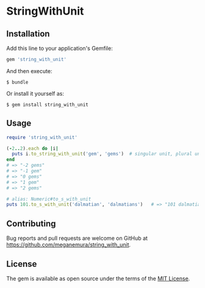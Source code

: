 # StringWithUnit

## Installation

Add this line to your application's Gemfile:

```ruby
gem 'string_with_unit'
```

And then execute:

    $ bundle

Or install it yourself as:

    $ gem install string_with_unit

## Usage

```ruby
require 'string_with_unit'

(-2..2).each do |i|
  puts i.to_string_with_unit('gem', 'gems')  # singular unit, plural unit
end
# => "-2 gems"
# => "-1 gem"
# => "0 gems"
# => "1 gem"
# => "2 gems"

# alias: Numeric#to_s_with_unit
puts 101.to_s_with_unit('dalmatian', 'dalmatians')   # => "101 dalmatians"
```

## Contributing

Bug reports and pull requests are welcome on GitHub at https://github.com/meganemura/string_with_unit.

## License

The gem is available as open source under the terms of the [MIT License](http://opensource.org/licenses/MIT).
